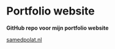 # Portfolio website

**GitHub repo voor mijn portfolio website**

[samedpolat.nl](https://samedpolat.nl)


